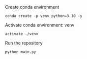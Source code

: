 Create conda environment
```
conda create -p venv python=3.10 -y
```

Activate conda environment: venv
```
activate ./venv
```

Run the repository
```
python main.py
```